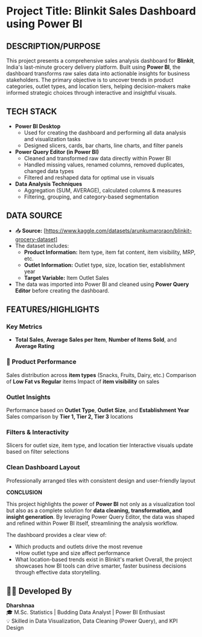 #  Project Title: Blinkit Sales Dashboard using Power BI


## DESCRIPTION/PURPOSE

This project presents a comprehensive sales analysis dashboard for **Blinkit**, India's last-minute grocery delivery platform. Built using **Power BI**, the dashboard transforms raw sales data into actionable insights for business stakeholders.
The primary objective is to uncover trends in product categories, outlet types, and location tiers, helping decision-makers make informed strategic choices through interactive and insightful visuals.


## TECH STACK

- **Power BI Desktop**  
  - Used for creating the dashboard and performing all data analysis and visualization tasks  
  - Designed slicers, cards, bar charts, line charts, and filter panels
- **Power Query Editor (in Power BI)**  
  - Cleaned and transformed raw data directly within Power BI  
  - Handled missing values, renamed columns, removed duplicates, changed data types  
  - Filtered and reshaped data for optimal use in visuals
- **Data Analysis Techniques**  
  - Aggregation (SUM, AVERAGE), calculated columns & measures  
  - Filtering, grouping, and category-based segmentation
    

## DATA SOURCE

- 📥 **Source:** [https://www.kaggle.com/datasets/arunkumaroraon/blinkit-grocery-dataset]
- The dataset includes:
  - **Product Information:** Item type, item fat content, item visibility, MRP, etc.  
  - **Outlet Information:** Outlet type, size, location tier, establishment year  
  - **Target Variable:** Item Outlet Sales
- The data was imported into Power BI and cleaned using **Power Query Editor** before creating the dashboard.


##  FEATURES/HIGHLIGHTS

###  Key Metrics
- **Total Sales**, **Average Sales per Item**, **Number of Items Sold**, and **Average Rating**
### 🛒 Product Performance
Sales distribution across **item types** (Snacks, Fruits, Dairy, etc.)
Comparison of **Low Fat vs Regular** items
Impact of **item visibility** on sales
###  Outlet Insights
Performance based on **Outlet Type**, **Outlet Size**, and **Establishment Year**
Sales comparison by **Tier 1, Tier 2, Tier 3** locations
###  Filters & Interactivity
Slicers for outlet size, item type, and location tier
Interactive visuals update based on filter selections
###  Clean Dashboard Layout
 Professionally arranged tiles with consistent design and user-friendly layout


**CONCLUSION**

This project highlights the power of **Power BI** not only as a visualization tool but also as a complete solution for **data cleaning, transformation, and insight generation**. By leveraging Power Query Editor, the data was shaped and refined within Power BI itself, streamlining the analysis workflow.

The dashboard provides a clear view of:
* Which products and outlets drive the most revenue  
*How outlet type and size affect performance  
* What location-based trends exist in Blinkit's market
Overall, the project showcases how BI tools can drive smarter, faster business decisions through effective data storytelling.



## 👩‍💻 Developed By

**Dharshnaa**  
🎓 M.Sc. Statistics | Budding Data Analyst | Power BI Enthusiast  
💡 Skilled in Data Visualization, Data Cleaning (Power Query), and KPI Design  



